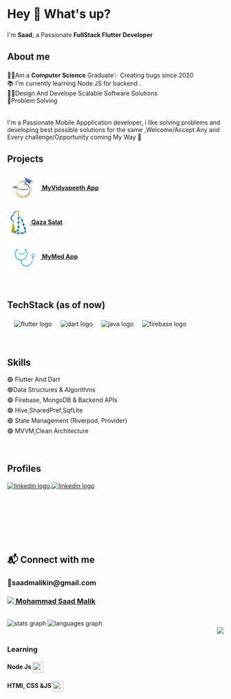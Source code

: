 <h1 align="left">Hey 👋 What's up?</h1>

###

<p align="left">I'm <b> Saad</b>, a Passionate <b>FullStack Flutter Developer</b></p>

###

<h2 align="left">About me</h2>

###

<p align="left">👨‍🎓Am a <b> Computer Science</b> Graduate✨ Creating bugs since 2020<br>📚 I'm currently learning Node JS for backend .<br> 👩‍💻Design And Develope Scalable Software Solutions<br>🔢Problem Solving <br><br><br>I'm a Passionate Mobile Appplication developer, i like solving problems and developing best possible solutions for the same ,Welcome/Accept Any and Every challenge/Opportunity coming My Way 🚀</p>

###

<h2 align="left">Projects</h2>

 <p><a href="https://github.com/itsSaadMalik/MyVidyapeeth-App-Description"><img src="https://github.com/itsSaadMalik/MyVidyapeeth-App-Description/raw/main/launcher_icon-removebg-preview.png" width="77" height="77" align="center"> <b>MyVidyapeeth App</b> </a></p>
 <p><a href="https://github.com/itsSaadMalik/Qaza-Salat-app-Description"><img src="https://github.com/itsSaadMalik/Qaza-Salat-app-Description/blob/main/icon.png" width="52" height="55" align="center">   <b> 
   Qaza Salat</b> </a></p>
 <p><a href="https://github.com/itsSaadMalik/MyMed-App-description"><img src="https://github.com/itsSaadMalik/MyMed-App-description/blob/main/time3-removebg-preview.png"   width="77" height="77" align="center"> <b>MyMed App</b> </a></p>
 
 
<br clear="both">

<h2 align="left">TechStack (as of now)</h2>

###

<div align="left">
<!--   <img src="https://cdn.jsdelivr.net/gh/devicons/devicon/icons/nodejs/nodejs-original.svg" height="40" alt="nodejs logo"  /> -->
  <img width="12" />
  <img src="https://cdn.jsdelivr.net/gh/devicons/devicon/icons/flutter/flutter-original.svg" height="40" alt="flutter logo"  />
  <img width="12" />
  <img src="https://cdn.jsdelivr.net/gh/devicons/devicon/icons/dart/dart-original.svg" height="40" alt="dart logo"  />
  <img width="12" />
  <img src="https://cdn.jsdelivr.net/gh/devicons/devicon/icons/java/java-original.svg" height="40" alt="java logo"  />
  <img width="12" />
  <img src="https://cdn.jsdelivr.net/gh/devicons/devicon/icons/firebase/firebase-plain.svg" height="40" alt="firebase logo"  />
  <img width="12" />
<!--   <img src="https://cdn.jsdelivr.net/gh/devicons/devicon/icons/mysql/mysql-original.svg" height="40" alt="mysql logo"  /> -->
</div>

###
<br clear="both">

<h2 align="left">Skills</h2>

 

<p align="left">
 🟢 Flutter And Dart<br>🟢Data Structures & Algorithms<br>🟢 Firebase, MongoDB & Backend APIs   <br> 🟢 Hive,SharedPref,SqfLite <br> 🟢 State Management (Riverpod, Provider) <br> 🟢 MVVM,Clean Architecture </p>
<br>
 
<h2>Profiles</h2>
<div align="left">
  <a href="https://www.linkedin.com/in/mohammad-saad-malik-5b9821266?utm_source=share&utm_campaign=share_via&utm_content=profile&utm_medium=android_app" target="_blank">
    <img src="https://raw.githubusercontent.com/maurodesouza/profile-readme-generator/master/src/assets/icons/social/linkedin/default.svg" width="52" height="46" alt="linkedin logo"  align="center" />
  </a>
  <a href="https://leetcode.com/u/itskakarot/" target="_blank">
    <img src="https://upload.wikimedia.org/wikipedia/commons/1/19/LeetCode_logo_black.png" width="52" height="46" alt="linkedin logo" align="center" />
  </a>

</div>

###

<div style=" height : 80px; "></div>
 <br>

###
<div >
 <h2>📬 Connect with me</h2>
 <h3>📧saadmalikin@gmail.com</h3>
 <h3><img src="https://raw.githubusercontent.com/maurodesouza/profile-readme-generator/master/src/assets/icons/social/linkedin/default.svg" height="20" width"20"/><a href="https://www.linkedin.com/in/mohammad-saad-malik-5b9821266?utm_source=share&utm_campaign=share_via&utm_content=profile&utm_medium=android_app"> Mohammad Saad Malik</a></h3>
 
</div>
 <br>
<div align="left">
  <img src="https://github-readme-stats.vercel.app/api?username=itsSaadMalik&hide_title=false&hide_rank=false&show_icons=true&include_all_commits=true&count_private=true&disable_animations=false&theme=dracula&locale=en&hide_border=false&order=1" height="150" alt="stats graph"  />
  <img src="https://github-readme-stats.vercel.app/api/top-langs?username=itsSaadMalik&locale=en&hide_title=false&layout=compact&card_width=320&langs_count=5&theme=dracula&hide_border=true&order=2" height="150" alt="languages graph"/>
</div>
<div align="right">
  <img src="https://profile-counter.glitch.me/itsSaadMalik/count.svg?"  />
</div>
 

<h3>Learning</h3>
<h4>Node Js <img src="https://i.gifer.com/ZKZg.gif" height="25" width="25" align="center"/></h4>
<h4>HTMl, CSS &JS <img src="https://i.gifer.com/ZKZg.gif" height="25" width="25" align="center"/></h4>

